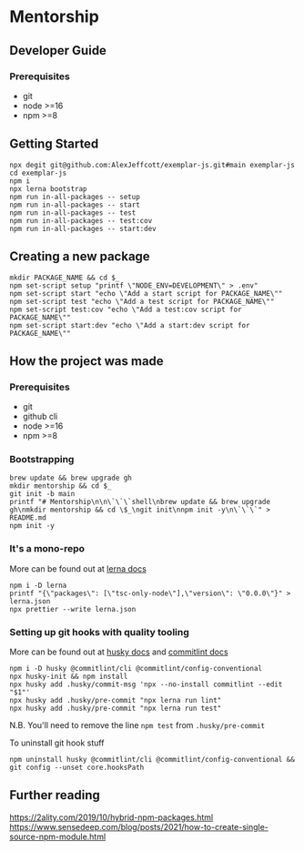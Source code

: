 # Mentorship
## Developer Guide
### Prerequisites
- git
- node >=16
- npm >=8

## Getting Started
```shell
npx degit git@github.com:AlexJeffcott/exemplar-js.git#main exemplar-js
cd exemplar-js
npm i
npx lerna bootstrap
npm run in-all-packages -- setup
npm run in-all-packages -- start
npm run in-all-packages -- test
npm run in-all-packages -- test:cov
npm run in-all-packages -- start:dev
```

## Creating a new package
```shell
mkdir PACKAGE_NAME && cd $_
npm set-script setup "printf \"NODE_ENV=DEVELOPMENT\" > .env"
npm set-script start "echo \"Add a start script for PACKAGE_NAME\""
npm set-script test "echo \"Add a test script for PACKAGE_NAME\""
npm set-script test:cov "echo \"Add a test:cov script for PACKAGE_NAME\""
npm set-script start:dev "echo \"Add a start:dev script for PACKAGE_NAME\""
```

## How the project was made
### Prerequisites
- git
- github cli
- node >=16
- npm >=8
### Bootstrapping
```shell
brew update && brew upgrade gh
mkdir mentorship && cd $_
git init -b main
printf "# Mentorship\n\n\`\`\`shell\nbrew update && brew upgrade gh\nmkdir mentorship && cd \$_\ngit init\nnpm init -y\n\`\`\`" > README.md
npm init -y
```

### It's a mono-repo
More can be found out at [lerna docs](https://github.com/lerna/lerna)
```shell
npm i -D lerna
printf "{\"packages\": [\"tsc-only-node\"],\"version\": \"0.0.0\"}" > lerna.json
npx prettier --write lerna.json
```

### Setting up git hooks with quality tooling
More can be found out at [husky docs](https://typicode.github.io/husky) and [commitlint docs](https://commitlint.js.org/#/reference-configuration)
```shell
npm i -D husky @commitlint/cli @commitlint/config-conventional
npx husky-init && npm install
npx husky add .husky/commit-msg 'npx --no-install commitlint --edit "$1"'
npx husky add .husky/pre-commit "npx lerna run lint"
npx husky add .husky/pre-commit "npx lerna run test"
```
N.B. You'll need to remove the line `npm test` from `.husky/pre-commit`

To uninstall git hook stuff
```shell
npm uninstall husky @commitlint/cli @commitlint/config-conventional && git config --unset core.hooksPath
```

## Further reading
https://2ality.com/2019/10/hybrid-npm-packages.html
https://www.sensedeep.com/blog/posts/2021/how-to-create-single-source-npm-module.html
